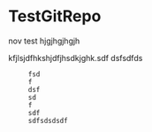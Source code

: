 # TestGitRepo
nov test
hjgjhgjhgjh


kfjlsjdfhkshjdfjhsdkjghk.sdf
         dsfsdfds

         fsd
         f
         dsf
         sd
         f
         sdf
         sdfsdsdsdf

